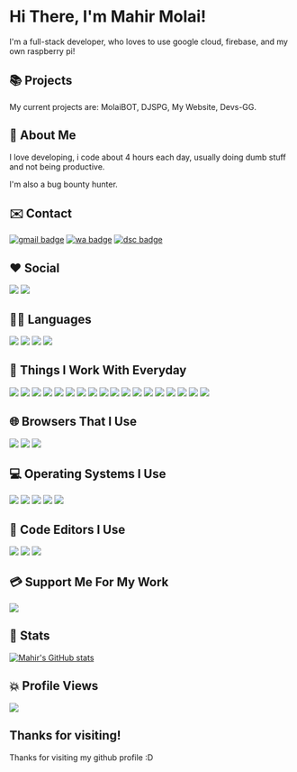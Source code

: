 # Hi There, I'm Mahir Molai!
I'm a full-stack developer, who loves to use google cloud, firebase, and my own raspberry pi!

## 📚 Projects
My current projects are: MolaiBOT, DJSPG, My Website, Devs-GG.

## 🧑 About Me
I love developing, i code about 4 hours each day, usually doing dumb stuff and not being productive.

I'm also a bug bounty hunter.

## ✉️ Contact
<a href="mailto:mahir@molai.dev"><img src="https://img.shields.io/badge/Gmail-D14836?style=for-the-badge&logo=gmail&logoColor=white" alt="gmail badge"></a>
<a href="https://wa.me/00923312861571"><img src="https://img.shields.io/badge/WhatsApp-25D366?style=for-the-badge&logo=whatsapp&logoColor=white" alt="wa badge"></a>
<a href="https://discord.com/users/763767239018938368"><img src="https://img.shields.io/badge/Discord-7289DA?style=for-the-badge&logo=discord&logoColor=white" alt="dsc badge"></a>

## ❤️ Social
<a href="https://twitter.com/DevMolai"><img src="https://img.shields.io/badge/Twitter-1DA1F2?style=for-the-badge&logo=twitter&logoColor=white"></a>
<a href="https://instagram.com/molai.dev"><img src="https://img.shields.io/badge/Instagram-E4405F?style=for-the-badge&logo=instagram&logoColor=white"></a>

## 👨‍💻 Languages
<img src="https://img.shields.io/badge/JavaScript-323330?style=for-the-badge&logo=javascript&logoColor=F7DF1E">
<img src="https://img.shields.io/badge/CSS-239120?&style=for-the-badge&logo=css3&logoColor=white">
<img src="https://img.shields.io/badge/HTML-239120?style=for-the-badge&logo=html5&logoColor=white">
<img src="https://img.shields.io/badge/TypeScript-007ACC?style=for-the-badge&logo=typescript&logoColor=white">

## 📅 Things I Work With Everyday
<img src="https://img.shields.io/badge/MongoDB-4EA94B?style=for-the-badge&logo=mongodb&logoColor=white">
<img src="https://img.shields.io/badge/Flutter-02569B?style=for-the-badge&logo=flutter&logoColor=white">
<img src="https://img.shields.io/badge/Node.js-339933?style=for-the-badge&logo=nodedotjs&logoColor=white">
<img src="https://img.shields.io/badge/npm-CB3837?style=for-the-badge&logo=npm&logoColor=white">
<img src="https://img.shields.io/badge/Express.js-000000?style=for-the-badge&logo=express&logoColor=white">
<img src="https://img.shields.io/badge/Socket.io-010101?&style=for-the-badge&logo=Socket.io&logoColor=white">
<img src="https://img.shields.io/badge/RASPBERRY%20PI-C51A4A.svg?&style=for-the-badge&logo=raspberry%20pi&logoColor=white">
<img src="https://img.shields.io/badge/Markdown-000000?style=for-the-badge&logo=markdown&logoColor=white">
<img src="https://img.shields.io/badge/Gatsby-663399?style=for-the-badge&logo=gatsby&logoColor=white">
<img src="https://img.shields.io/badge/React-20232A?style=for-the-badge&logo=react&logoColor=61DAFB">
<img src="https://img.shields.io/badge/Electron-2B2E3A?style=for-the-badge&logo=electron&logoColor=9FEAF9">
<img src="https://img.shields.io/badge/Vue.js-35495E?style=for-the-badge&logo=vuedotjs&logoColor=4FC08D">
<img src="https://img.shields.io/badge/Tailwind_CSS-38B2AC?style=for-the-badge&logo=tailwind-css&logoColor=white">
<img src="https://img.shields.io/badge/nuxt.js-00C58E?style=for-the-badge&logo=nuxtdotjs&logoColor=white">
<img src="https://img.shields.io/badge/next.js-000000?style=for-the-badge&logo=nextdotjs&logoColor=white">
<img src="https://img.shields.io/badge/firebase-ffca28?style=for-the-badge&logo=firebase&logoColor=black">
<img src="https://img.shields.io/badge/Git-F05032?style=for-the-badge&logo=git&logoColor=white">
<img src="https://img.shields.io/badge/Nginx-009639?style=for-the-badge&logo=nginx&logoColor=white">

## 🌐 Browsers That I Use
<img src="https://img.shields.io/badge/Firefox_Browser-FF7139?style=for-the-badge&logo=Firefox-Browser&logoColor=white">
<img src="https://img.shields.io/badge/Google_chrome-4285F4?style=for-the-badge&logo=Google-chrome&logoColor=white">
<img src="https://img.shields.io/badge/Brave-FF1B2D?style=for-the-badge&logo=Brave&logoColor=white">

## 💻 Operating Systems I Use
<img src="https://img.shields.io/badge/iOS-000000?style=for-the-badge&logo=ios&logoColor=white">
<img src="https://img.shields.io/badge/Windows-0078D6?style=for-the-badge&logo=windows&logoColor=white">
<img src="https://img.shields.io/badge/Kali_Linux-557C94?style=for-the-badge&logo=kali-linux&logoColor=white">
<img src="https://img.shields.io/badge/Ubuntu-E95420?style=for-the-badge&logo=ubuntu&logoColor=white">
<img src="https://img.shields.io/badge/mac%20os-000000?style=for-the-badge&logo=apple&logoColor=white">

## 💾 Code Editors I Use
<img src="https://img.shields.io/badge/Visual_Studio_Code-0078D4?style=for-the-badge&logo=visual%20studio%20code&logoColor=white">
<img src="https://img.shields.io/badge/Xcode-007ACC?style=flat-square&logo=Xcode&logoColor=white">
<img src="https://img.shields.io/badge/WebStorm-000000?style=for-the-badge&logo=WebStorm&logoColor=white">

## 💳 Support Me For My Work
<a href="https://s.molai.dev/donate"><img src="https://img.shields.io/badge/PayPal-00457C?style=for-the-badge&logo=paypal&logoColor=white"></a>

## 🌌 Stats
[![Mahir's GitHub stats](https://github-readme-stats.vercel.app/api?username=mtgsquad&theme=dark&show_icons=true)](https://molai.dev/)

## 💥 Profile Views
![](https://komarev.com/ghpvc/?username=mtgsquad)

## Thanks for visiting!
Thanks for visiting my github profile :D
